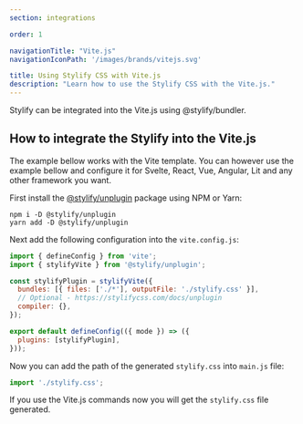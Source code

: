 ```yaml
---
section: integrations

order: 1

navigationTitle: "Vite.js"
navigationIconPath: '/images/brands/vitejs.svg'

title: Using Stylify CSS with Vite.js
description: "Learn how to use the Stylify CSS with the Vite.js."
---
```


Stylify can be integrated into the Vite.js using @stylify/bundler.

<stack-blitz-link link="stylify-vite-example"></stack-blitz-link>

## How to integrate the Stylify into the Vite.js

The example bellow works with the Vite template. You can however use the example bellow and configure it for Svelte, React, Vue, Angular, Lit and any other framework you want.

First install the [@stylify/unplugin](/docs/unplugin) package using NPM or Yarn:

```
npm i -D @stylify/unplugin
yarn add -D @stylify/unplugin
```

Next add the following configuration into the `vite.config.js`:

```js
import { defineConfig } from 'vite';
import { stylifyVite } from '@stylify/unplugin';

const stylifyPlugin = stylifyVite({
  bundles: [{ files: ['./*'], outputFile: './stylify.css' }],
  // Optional - https://stylifycss.com/docs/unplugin
  compiler: {},
});

export default defineConfig(({ mode }) => ({
  plugins: [stylifyPlugin],
}));
```

Now you can add the path of the generated `stylify.css` into `main.js` file:

```js
import './stylify.css';
```

If you use the Vite.js commands now you will get the `stylify.css` file generated.

<where-to-next />
